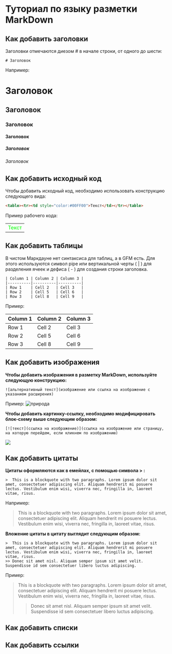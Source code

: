 # Туториал по языку разметки MarkDown

## Как добавить заголовки

Заголовки отмечаются диезом # в начале строки, от одного до шести:

```
# Заголовок
```

Например:
# Заголовок
## Заголовок
### Заголовок
#### Заголовок
##### Заголовок
###### Заголовок


## Как добавить исходный код

Чтобы добавить исходный код, необходимо использовать конструкцию следующего вида:

```html
<table><tr><td style="color:#00FF00">Текст</td></tr></table>
```
Пример рабочего кода:
<table><tr><td style="color:#00FF00">Текст</td></tr></table>

## Как добавить таблицы

В чистом Маркдауне нет синтаксиса для таблиц, а в GFM есть. Для этого используются символ pipe или вертикальной черты ( | ) для разделения ячеек и дефиса ( - ) для создания строки заголовка.

```
| Column 1 | Column 2 | Column 3 |
|----------|----------|----------|
| Row 1    | Cell 2   | Cell 3   |
| Row 2    | Cell 5   | Cell 6   |
| Row 3    | Cell 8   | Cell 9   |
```
Пример:

| Column 1 | Column 2 | Column 3 |
|----------|----------|----------|
| Row 1    | Cell 2   | Cell 3   |
| Row 2    | Cell 5   | Cell 6   |
| Row 3    | Cell 8   | Cell 9   |

## Как добавить изображения

**Чтобы добавить изображения в разметку MarkDown, используйте следующую конструкцию:**

```
![альтернативный текст](изображение или ссылка на изображение с указанием расширения)
```
Пример:
![природа](https://mykaleidoscope.ru/x/uploads/posts/2022-10/1666365077_54-mykaleidoscope-ru-p-krasivie-peizazhi-prirodi-oboi-62.jpg)

**Чтобы добавить картинку-ссылку, необходимо модифицировать блок-схему выше следующим образом:**

```
[![текст](ссылка на изображение)](ссылка на изображение или страницу, на которую перейдем, если кликнем по изображению)
```
[![](https://sun9-38.userapi.com/c840123/v840123041/5a86d/y7p63AiaxGw.jpg)](https://rutube.ru/video/8ee7778cc70eacfffa644c585ceded5f/?r=wd)


## Как добавить цитаты

**Цитаты оформляются как в емейлах, с помощью символа > :**

```
>  This is a blockquote with two paragraphs. Lorem ipsum dolor sit amet, consectetuer adipiscing elit. Aliquam hendrerit mi posuere lectus. Vestibulum enim wisi, viverra nec, fringilla in, laoreet vitae, risus.
```
Например:

>  This is a blockquote with two paragraphs. Lorem ipsum dolor sit amet, consectetuer adipiscing elit. Aliquam hendrerit mi posuere lectus. Vestibulum enim wisi, viverra nec, fringilla in, laoreet vitae, risus.

**Вложение цитаты в цитату выглядит следующим образом:**
```
>  This is a blockquote with two paragraphs. Lorem ipsum dolor sit amet, consectetuer adipiscing elit. Aliquam hendrerit mi posuere lectus. Vestibulum enim wisi, viverra nec, fringilla in, laoreet vitae, risus.
>> Donec sit amet nisl. Aliquam semper ipsum sit amet velit. Suspendisse id sem consectetuer libero luctus adipiscing.

```
Пример:

>  This is a blockquote with two paragraphs. Lorem ipsum dolor sit amet, consectetuer adipiscing elit. Aliquam hendrerit mi posuere lectus. Vestibulum enim wisi, viverra nec, fringilla in, laoreet vitae, risus.
>>Donec sit amet nisl. Aliquam semper ipsum sit amet velit. Suspendisse id sem consectetuer libero luctus adipiscing.

## Как добавить списки

## Как добавить ссылки